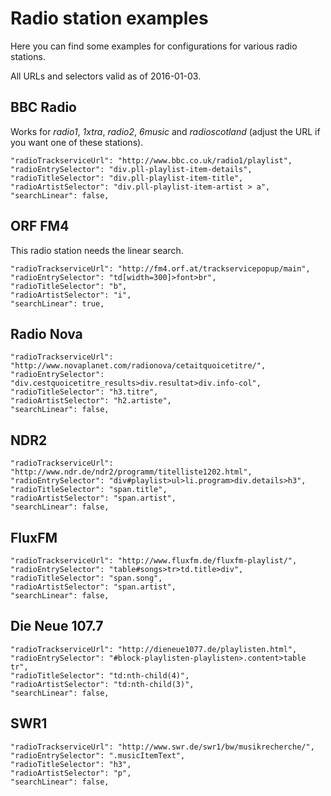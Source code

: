 # Radio station examples

Here you can find some examples for configurations for various radio stations.

All URLs and selectors valid as of 2016-01-03.

## BBC Radio

Works for *radio1*, *1xtra*, *radio2*, *6music* and *radioscotland* (adjust the URL if you want one of these stations).

    "radioTrackserviceUrl": "http://www.bbc.co.uk/radio1/playlist",
    "radioEntrySelector": "div.pll-playlist-item-details",
    "radioTitleSelector": "div.pll-playlist-item-title",
    "radioArtistSelector": "div.pll-playlist-item-artist > a",
    "searchLinear": false,

## ORF FM4

This radio station needs the linear search.

    "radioTrackserviceUrl": "http://fm4.orf.at/trackservicepopup/main",
    "radioEntrySelector": "td[width=300]>font>br",
    "radioTitleSelector": "b",
    "radioArtistSelector": "i",
    "searchLinear": true,

## Radio Nova

    "radioTrackserviceUrl": "http://www.novaplanet.com/radionova/cetaitquoicetitre/",
    "radioEntrySelector": "div.cestquoicetitre_results>div.resultat>div.info-col",
    "radioTitleSelector": "h3.titre",
    "radioArtistSelector": "h2.artiste",
    "searchLinear": false,

## NDR2

    "radioTrackserviceUrl": "http://www.ndr.de/ndr2/programm/titelliste1202.html",
    "radioEntrySelector": "div#playlist>ul>li.program>div.details>h3",
    "radioTitleSelector": "span.title",
    "radioArtistSelector": "span.artist",
    "searchLinear": false,

## FluxFM

    "radioTrackserviceUrl": "http://www.fluxfm.de/fluxfm-playlist/",
    "radioEntrySelector": "table#songs>tr>td.title>div",
    "radioTitleSelector": "span.song",
    "radioArtistSelector": "span.artist",
    "searchLinear": false,

## Die Neue 107.7

    "radioTrackserviceUrl": "http://dieneue1077.de/playlisten.html",
    "radioEntrySelector": "#block-playlisten-playlisten>.content>table tr",
    "radioTitleSelector": "td:nth-child(4)",
    "radioArtistSelector": "td:nth-child(3)",
    "searchLinear": false,
    
## SWR1

    "radioTrackserviceUrl": "http://www.swr.de/swr1/bw/musikrecherche/",
    "radioEntrySelector": ".musicItemText",
    "radioTitleSelector": "h3",
    "radioArtistSelector": "p",
    "searchLinear": false,
